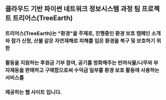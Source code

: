 ## **클라우드 기반 파이썬 네트워크 정보시스템 과정 팀 프로젝트 트리어스(TreeEarth)**   
### 트리어스(TreeEarth)는 "환경"을 주제로, 진행중인 환경 보호 캠페인 소개와 참가 신청, 산불 같은 자연재해로 피해를 입은 환경을 복구 및 보호하기 위한   
### 활동을 지원하는 후원금 기부 참여, 공기를 정화해주는 반려식물/나무와 부자재등을 판매하고 구매함으로써 수익금 일부를 환경 보호 활동에 사용하는 서비스를   
### 제공하는 웹 사이트 입니다.

